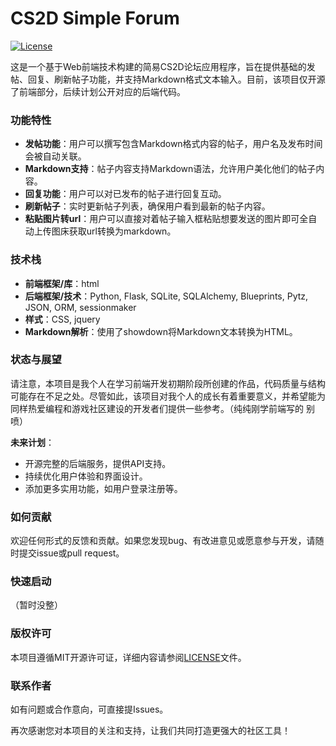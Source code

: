 
# CS2D Simple Forum
[![License](https://img.shields.io/badge/license-MIT-blue.svg)](LICENSE)

这是一个基于Web前端技术构建的简易CS2D论坛应用程序，旨在提供基础的发帖、回复、刷新帖子功能，并支持Markdown格式文本输入。目前，该项目仅开源了前端部分，后续计划公开对应的后端代码。

### 功能特性
- **发帖功能**：用户可以撰写包含Markdown格式内容的帖子，用户名及发布时间会被自动关联。
- **Markdown支持**：帖子内容支持Markdown语法，允许用户美化他们的帖子内容。
- **回复功能**：用户可以对已发布的帖子进行回复互动。
- **刷新帖子**：实时更新帖子列表，确保用户看到最新的帖子内容。
- **粘贴图片转url**：用户可以直接对着帖子输入框粘贴想要发送的图片即可全自动上传图床获取url转换为markdown。

### 技术栈
- **前端框架/库**：html
- **后端框架/技术**：Python, Flask, SQLite, SQLAlchemy, Blueprints, Pytz, JSON, ORM, sessionmaker
- **样式**：CSS, jquery
- **Markdown解析**：使用了showdown将Markdown文本转换为HTML。

### 状态与展望
请注意，本项目是我个人在学习前端开发初期阶段所创建的作品，代码质量与结构可能存在不足之处。尽管如此，该项目对我个人的成长有着重要意义，并希望能为同样热爱编程和游戏社区建设的开发者们提供一些参考。（纯纯刚学前端写的 别喷）

**未来计划**：
- 开源完整的后端服务，提供API支持。
- 持续优化用户体验和界面设计。
- 添加更多实用功能，如用户登录注册等。

### 如何贡献
欢迎任何形式的反馈和贡献。如果您发现bug、有改进意见或愿意参与开发，请随时提交issue或pull request。

### 快速启动
（暂时没整）

### 版权许可
本项目遵循MIT开源许可证，详细内容请参阅[LICENSE](LICENSE)文件。

### 联系作者
如有问题或合作意向，可直接提Issues。

再次感谢您对本项目的关注和支持，让我们共同打造更强大的社区工具！
